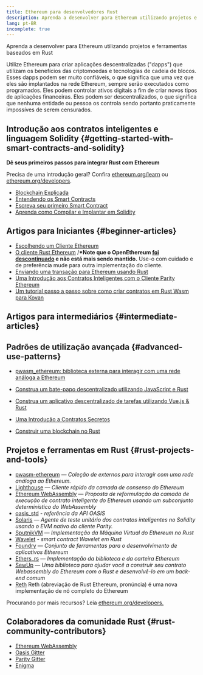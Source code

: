 ```yaml
---
title: Ethereum para desenvolvedores Rust
description: Aprenda a desenvolver para Ethereum utilizando projetos e ferramentas baseados em Rust
lang: pt-BR
incomplete: true
---
```


<div class="featured">Aprenda a desenvolver para Ethereum utilizando projetos e ferramentas baseados em Rust</div>

Utilize Ethereum para criar aplicações descentralizadas ("dapps") que utilizam os benefícios das criptomoedas e tecnologias de cadeia de blocos. Esses dapps podem ser muito confiáveis, o que significa que uma vez que eles são implantados na rede Ethereum, sempre serão executados como programados. Eles podem controlar ativos digitais a fim de criar novos tipos de aplicações financeiras. Eles podem ser descentralizados, o que significa que nenhuma entidade ou pessoa os controla sendo portanto praticamente impossíves de serem censurados.

## Introdução aos contratos inteligentes e linguagem Solidity {#getting-started-with-smart-contracts-and-solidity}

**Dê seus primeiros passos para integrar Rust com Ethereum**

Precisa de uma introdução geral? Confira [ethereum.org/learn](/learn/) ou [ethereum.org/developers](/developers/).

- [Blockchain Explicada](https://kauri.io/article/d55684513211466da7f8cc03987607d5/blockchain-explained)
- [Entendendo os Smart Contracts](https://kauri.io/article/e4f66c6079e74a4a9b532148d3158188/ethereum-101-part-5-the-smart-contract)
- [Escreva seu primeiro Smart Contract](https://kauri.io/article/124b7db1d0cf4f47b414f8b13c9d66e2/remix-ide-your-first-smart-contract)
- [Aprenda como Compilar e Implantar em Solidity](https://kauri.io/article/973c5f54c4434bb1b0160cff8c695369/understanding-smart-contract-compilation-and-deployment)

## Artigos para Iniciantes {#beginner-articles}

- [Escolhendo um Cliente Ethereum](https://www.trufflesuite.com/docs/truffle/reference/choosing-an-ethereum-client)
- [O cliente Rust Ethereum](https://openethereum.github.io/) /**\*Note que o OpenEthereum [foi descontinuado](https://medium.com/openethereum/gnosis-joins-erigon-formerly-turbo-geth-to-release-next-gen-ethereum-client-c6708dd06dd) e não está mais sendo mantido.** Use-o com cuidado e de preferência mude para outra implementação do cliente.
- [Enviando uma transação para Ethereum usando Rust](https://kauri.io/#collections/A%20Hackathon%20Survival%20Guide/sending-ethereum-transactions-with-rust/)
- [Uma Introdução aos Contratos Inteligentes com o Cliente Parity Ethereum](https://wiki.parity.io/Smart-Contracts)
- [Um tutorial passo a passo sobre como criar contratos em Rust Wasm para Kovan](https://github.com/paritytech/pwasm-tutorial)

## Artigos para intermediários {#intermediate-articles}

## Padrões de utilização avançada {#advanced-use-patterns}

- [pwasm_ethereum: biblioteca externa para interagir com uma rede análoga a Ethereum](https://github.com/openethereum/pwasm-ethereum)
- [Construa um bate-papo descentralizado utilizando JavaScript e Rust](https://medium.com/perlin-network/build-a-decentralized-chat-using-javascript-rust-webassembly-c775f8484b52)
- [Construa um aplicativo descentralizado de tarefas utilizando Vue.js & Rust](https://medium.com/@jjmace01/build-a-decentralized-todo-app-using-vue-js-rust-webassembly-5381a1895beb)

- [Uma Introdução a Contratos Secretos](https://blog.enigma.co/getting-started-with-enigma-an-intro-to-secret-contracts-cdba4fe501c2)
- [Construir uma blockchain no Rust](https://blog.logrocket.com/how-to-build-a-blockchain-in-rust/)

## Projetos e ferramentas em Rust {#rust-projects-and-tools}

- [pwasm-ethereum](https://github.com/paritytech/pwasm-ethereum) — _Coleção de externos para interagir com uma rede análoga ao Ethereum._
- [Lighthouse](https://github.com/sigp/lighthouse) — _Cliente rápido da camada de consenso do Ethereum_
- [Ethereum WebAssembly](https://ewasm.readthedocs.io/en/mkdocs/) — _Proposta de reformulação da camada de execução de contrato inteligente do Ethereum usando um subconjunto determinístico do WebAssembly_
- [oasis_std](https://docs.rs/oasis-std/0.2.7/oasis_std/) - _referência da API OASIS_
- [Solaris](https://github.com/paritytech/sol-rs) — _Agente de teste unitário dos contratos inteligentes no Solidity usando o EVM nativo do cliente Parity._
- [SputnikVM](https://github.com/rust-blockchain/evm) — _Implementação da Máquina Virtual do Ethereum no Rust_
- [Wavelet](https://wavelet.perlin.net/docs/smart-contracts) - _smart contract Wavelet em Rust_
- [Foundry](https://github.com/gakonst/foundry) — _Conjunto de ferramentas para o desenvolvimento de aplicativos Ethereum_
- [Ethers_rs](https://github.com/gakonst/ethers-rs) — _Implementação da biblioteca e da carteira Ethereum_
- [SewUp](https://github.com/second-state/SewUp) — _Uma biblioteca para ajudar você a construir seu contrato Webassembly do Ethereum com o Rust e desenvolvê-lo em um back-end comum_
- [Reth](https://github.com/paradigmxyz/reth) Reth (abreviação de Rust Ethereum, pronúncia) é uma nova implementação de nó completo do Ethereum

Procurando por mais recursos? Leia [ethereum.org/developers.](/developers/)

## Colaboradores da comunidade Rust {#rust-community-contributors}

- [Ethereum WebAssembly](https://gitter.im/ewasm/Lobby)
- [Oasis Gitter](https://gitter.im/Oasis-official/Lobby)
- [Parity Gitter](https://gitter.im/paritytech/parity)
- [Enigma](https://discord.gg/SJK32GY)

